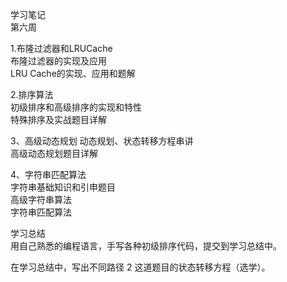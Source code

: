学习笔记  
第六周  

1.布隆过滤器和LRUCache  
布隆过滤器的实现及应用  
LRU Cache的实现、应用和题解  


2.排序算法  
初级排序和高级排序的实现和特性  
特殊排序及实战题目详解  


3、高级动态规划
动态规划、状态转移方程串讲  
高级动态规划题目详解


4、字符串匹配算法  
字符串基础知识和引申题目  
高级字符串算法  
字符串匹配算法  


 
学习总结  
用自己熟悉的编程语言，手写各种初级排序代码，提交到学习总结中。 
 
在学习总结中，写出不同路径 2 这道题目的状态转移方程（选学）。  
